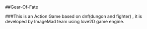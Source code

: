 ##Gear-Of-Fate

###This is an Action Game based on dnf(dungon and fighter) , it is developed by ImageMad team using love2D game engine.